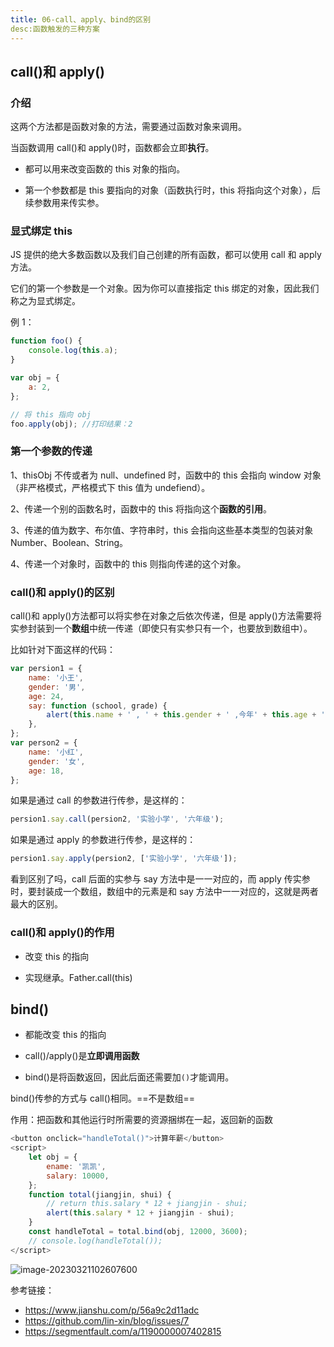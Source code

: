 ```yaml
---
title: 06-call、apply、bind的区别
desc:函数触发的三种方案
---
```


## call()和 apply()

### 介绍

这两个方法都是函数对象的方法，需要通过函数对象来调用。

当函数调用 call()和 apply()时，函数都会立即**执行**。

- 都可以用来改变函数的 this 对象的指向。

- 第一个参数都是 this 要指向的对象（函数执行时，this 将指向这个对象），后续参数用来传实参。

### 显式绑定 this

JS 提供的绝大多数函数以及我们自己创建的所有函数，都可以使用 call 和 apply 方法。

它们的第一个参数是一个对象。因为你可以直接指定 this 绑定的对象，因此我们称之为显式绑定。

例 1：

```javascript
function foo() {
	console.log(this.a);
}

var obj = {
	a: 2,
};

// 将 this 指向 obj
foo.apply(obj); //打印结果：2
```

### 第一个参数的传递

1、thisObj 不传或者为 null、undefined 时，函数中的 this 会指向 window 对象（非严格模式，严格模式下 this 值为 undefiend）。

2、传递一个别的函数名时，函数中的 this 将指向这个**函数的引用**。

3、传递的值为数字、布尔值、字符串时，this 会指向这些基本类型的包装对象 Number、Boolean、String。

4、传递一个对象时，函数中的 this 则指向传递的这个对象。

### call()和 apply()的区别

call()和 apply()方法都可以将实参在对象之后依次传递，但是 apply()方法需要将实参封装到一个**数组**中统一传递（即使只有实参只有一个，也要放到数组中）。

比如针对下面这样的代码：

```javascript
var persion1 = {
	name: '小王',
	gender: '男',
	age: 24,
	say: function (school, grade) {
		alert(this.name + ' , ' + this.gender + ' ,今年' + this.age + ' ,在' + school + '上' + grade);
	},
};
var person2 = {
	name: '小红',
	gender: '女',
	age: 18,
};
```

如果是通过 call 的参数进行传参，是这样的：

```javascript
persion1.say.call(persion2, '实验小学', '六年级');
```

如果是通过 apply 的参数进行传参，是这样的：

```javascript
persion1.say.apply(persion2, ['实验小学', '六年级']);
```

看到区别了吗，call 后面的实参与 say 方法中是一一对应的，而 apply 传实参时，要封装成一个数组，数组中的元素是和 say 方法中一一对应的，这就是两者最大的区别。

### call()和 apply()的作用

- 改变 this 的指向

- 实现继承。Father.call(this)

## bind()

- 都能改变 this 的指向

- call()/apply()是**立即调用函数**

- bind()是将函数返回，因此后面还需要加`()`才能调用。

bind()传参的方式与 call()相同。==不是数组==

作用：把函数和其他运行时所需要的资源捆绑在一起，返回新的函数

```js
<button onclick="handleTotal()">计算年薪</button>
<script>
    let obj = {
        ename: '凯凯',
        salary: 10000,
    };
    function total(jiangjin, shui) {
        // return this.salary * 12 + jiangjin - shui;
        alert(this.salary * 12 + jiangjin - shui);
    }
    const handleTotal = total.bind(obj, 12000, 3600);
    // console.log(handleTotal());
</script>
```

![image-20230321102607600](../../图床/image-20230321102607600.png)

参考链接：

- <https://www.jianshu.com/p/56a9c2d11adc>
- <https://github.com/lin-xin/blog/issues/7>
- <https://segmentfault.com/a/1190000007402815>
